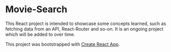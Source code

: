 # Movie-Search

This React project is intended to showcase some concepts learned, such as fetching data from an API, React-Router and so-on. It is an ongoing project which will be added to over time.

This project was bootstrapped with [Create React App](https://github.com/facebook/create-react-app).
